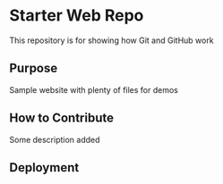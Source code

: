 # Starter Web Repo

This repository is for showing how Git and GitHub work

## Purpose

Sample website with plenty of files for demos

## How to Contribute

Some description added

## Deployment